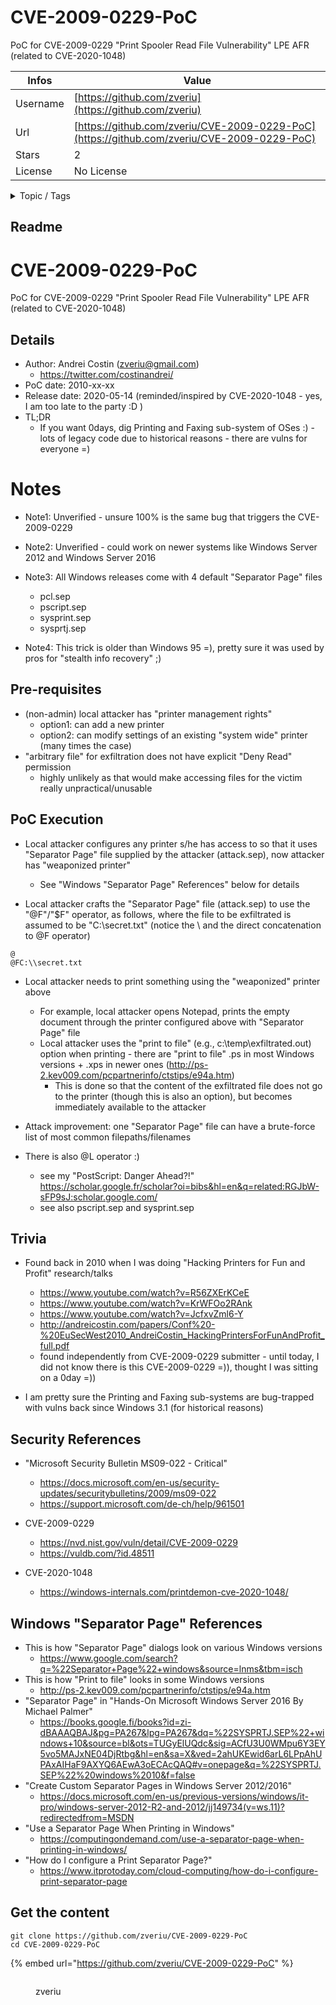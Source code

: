 # CVE-2009-0229-PoC

PoC for CVE-2009-0229 "Print Spooler Read File Vulnerability" LPE AFR (related to CVE-2020-1048)

| Infos    | Value                                                              |
| -------- | -------------------------------------------------------------------|
| Username | [https://github.com/zveriu](https://github.com/zveriu) |
| Url      | [https://github.com/zveriu/CVE-2009-0229-PoC](https://github.com/zveriu/CVE-2009-0229-PoC)                                               |
| Stars    | 2                                                          |
| License  | No License                                                        |

<details>

<summary>Topic / Tags</summary>

* cve* cybersecurity* exploits* poc* printer* windows

</details>

## Readme

# CVE-2009-0229-PoC
PoC for CVE-2009-0229 "Print Spooler Read File Vulnerability" LPE AFR (related to CVE-2020-1048)


## Details
* Author: Andrei Costin (zveriu@gmail.com)
    * https://twitter.com/costinandrei/
* PoC date: 2010-xx-xx
* Release date: 2020-05-14 (reminded/inspired by CVE-2020-1048 - yes, I am too late to the party :D )
* TL;DR
    * If you want 0days, dig Printing and Faxing sub-system of OSes :) - lots of legacy code due to historical reasons - there are vulns for everyone =)

# Notes
* Note1: Unverified - unsure 100% is the same bug that triggers the CVE-2009-0229

* Note2: Unverified - could work on newer systems like Windows Server 2012 and Windows Server 2016

* Note3: All Windows releases come with 4 default "Separator Page" files
    * pcl.sep
    * pscript.sep
    * sysprint.sep
    * sysprtj.sep

* Note4: This trick is older than Windows 95 =), pretty sure it was used by pros for "stealth info recovery" ;)


## Pre-requisites
* (non-admin) local attacker has "printer management rights"
    * option1: can add a new printer
    * option2: can modify settings of an existing "system wide" printer (many times the case)
* "arbitrary file" for exfiltration does not have explicit "Deny Read" permission
    * highly unlikely as that would make accessing files for the victim really unpractical/unusable


## PoC Execution
* Local attacker configures any printer s/he has access to so that it uses "Separator Page" file supplied by the attacker (attack.sep), now attacker has "weaponized printer"
   * See "Windows "Separator Page" References" below for details

* Local attacker crafts the "Separator Page" file (attack.sep) to use the "@F"/"$F" operator, as follows, where the file to be exfiltrated is assumed to be "C:\secret.txt" (notice the \\ and the direct concatenation to @F operator)
```
@
@FC:\\secret.txt
```

* Local attacker needs to print something using the "weaponized" printer above
    * For example, local attacker opens Notepad, prints the empty document through the printer configured above with "Separator Page" file
    * Local attacker uses the "print to file" (e.g., c:\temp\exfiltrated.out) option when printing - there are "print to file" .ps in most Windows versions + .xps in newer ones (http://ps-2.kev009.com/pcpartnerinfo/ctstips/e94a.htm)
        * This is done so that the content of the exfiltrated file does not go to the printer (though this is also an option), but becomes immediately available to the attacker

* Attack improvement: one "Separator Page" file can have a brute-force list of most common filepaths/filenames
* There is also @L operator :)
   * see my "PostScript: Danger Ahead?!" https://scholar.google.fr/scholar?oi=bibs&hl=en&q=related:RGJbW-sFP9sJ:scholar.google.com/
   * see also pscript.sep and sysprint.sep


## Trivia
* Found back in 2010 when I was doing "Hacking Printers for Fun and Profit" research/talks
    * https://www.youtube.com/watch?v=R56ZXErKCeE
    * https://www.youtube.com/watch?v=KrWFOo2RAnk 
    * https://www.youtube.com/watch?v=JcfxvZml6-Y
    * http://andreicostin.com/papers/Conf%20-%20EuSecWest2010_AndreiCostin_HackingPrintersForFunAndProfit_full.pdf
    * found independently from CVE-2009-0229 submitter - until today, I did not know there is this CVE-2009-0229 =)), thought I was sitting on a 0day =))

* I am pretty sure the Printing and Faxing sub-systems are bug-trapped with vulns back since Windows 3.1 (for historical reasons)


## Security References
* "Microsoft Security Bulletin MS09-022 - Critical"
    * https://docs.microsoft.com/en-us/security-updates/securitybulletins/2009/ms09-022
    * https://support.microsoft.com/de-ch/help/961501
* CVE-2009-0229
    * https://nvd.nist.gov/vuln/detail/CVE-2009-0229
    * https://vuldb.com/?id.48511

* CVE-2020-1048
    * https://windows-internals.com/printdemon-cve-2020-1048/

## Windows "Separator Page" References
* This is how "Separator Page" dialogs look on various Windows versions
    * https://www.google.com/search?q=%22Separator+Page%22+windows&source=lnms&tbm=isch
* This is how "Print to file" looks in some Windows versions
    * http://ps-2.kev009.com/pcpartnerinfo/ctstips/e94a.htm
* "Separator Page" in "Hands-On Microsoft Windows Server 2016 By Michael Palmer"
    * https://books.google.fi/books?id=zi-dBAAAQBAJ&pg=PA267&lpg=PA267&dq=%22SYSPRTJ.SEP%22+windows+10&source=bl&ots=TUGyElUQdc&sig=ACfU3U0WMpu6Y3EY5vo5MAJxNE04DjRtbg&hl=en&sa=X&ved=2ahUKEwid6arL6LPpAhUPAxAIHaF9AXYQ6AEwA3oECAcQAQ#v=onepage&q=%22SYSPRTJ.SEP%22%20windows%2010&f=false
* "Create Custom Separator Pages in Windows Server 2012/2016"
    * https://docs.microsoft.com/en-us/previous-versions/windows/it-pro/windows-server-2012-R2-and-2012/jj149734(v=ws.11)?redirectedfrom=MSDN
* "Use a Separator Page When Printing in Windows"
    * https://computingondemand.com/use-a-separator-page-when-printing-in-windows/
* "How do I configure a Print Separator Page?"
    * https://www.itprotoday.com/cloud-computing/how-do-i-configure-print-separator-page



## Get the content

```
git clone https://github.com/zveriu/CVE-2009-0229-PoC
cd CVE-2009-0229-PoC
```

{% embed url="https://github.com/zveriu/CVE-2009-0229-PoC" %}

<figure><img src="https://avatars.githubusercontent.com/u/3428446?v=4" alt=""><figcaption><p>zveriu</p></figcaption></figure>
